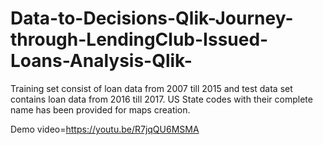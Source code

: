 # Data-to-Decisions-Qlik-Journey-through-LendingClub-Issued-Loans-Analysis-Qlik-
Training set consist of loan data from 2007 till 2015 and test data set contains loan data from 2016 till 2017. US State codes with their complete name has been provided for maps creation.

Demo video=https://youtu.be/R7jqQU6MSMA
